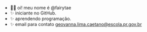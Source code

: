 - 🧚‍♀️ oi! meu nome é @fairytae
- ✨ iniciante no GitHub.
- ✨ aprendendo programação.
- ✨ email para contato geovanna.lima.caetano@escola.pr.gov.br
<!---
fairytae/fairytae is a ✨ special ✨ repository because its `README.md` (this file) appears on your GitHub profile.
You can click the Preview link to take a look at your changes.
--->
